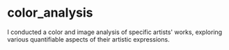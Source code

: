 # color_analysis
I conducted a color and image analysis of specific artists' works, exploring various quantifiable aspects of their artistic expressions.
